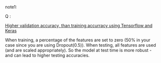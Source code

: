note1: 


Q : 

[Higher validation accuracy, than training accurracy using Tensorflow and Keras](https://stackoverflow.com/questions/43979449/higher-validation-accuracy-than-training-accurracy-using-tensorflow-and-keras)

When training, a percentage of the features are set to zero (50% in your case since you are using Dropout(0.5)). 
When testing, all features are used (and are scaled appropriately). 
So the model at test time is more robust - and can lead to higher testing accuracies.

